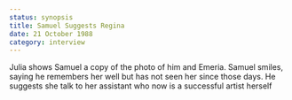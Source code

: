 ```yaml
---
status: synopsis
title: Samuel Suggests Regina
date: 21 October 1988
category: interview
---
```

Julia shows Samuel a copy of the photo of him and Emeria. Samuel smiles, saying he remembers her well but has not seen her since those days. He suggests she talk to  her assistant who now is a successful artist herself